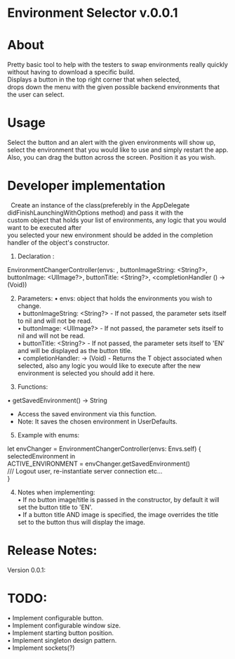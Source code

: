 Environment Selector v.0.0.1
================
# About

Pretty basic tool to help with the testers to swap environments really quickly without having to download a specific build.  
Displays a button in the top right corner that when selected,  
drops down the menu with the given possible backend environments that the user can select.  

# Usage 

Select the button and an alert with the given environments will show up,  
select the environment that you would like to use and simply restart the app.  
Also, you can drag the button across the screen. Position it as you wish.  

# Developer implementation
 
Create an instance of the class(preferebly in the AppDelegate didFinishLaunchingWithOptions method) and pass it with the  
custom object that holds your list of environments, any logic that you would want to be executed after  
you selected your new environment should be added in the completion handler of the object's constructor.  

1. Declaration :

EnvironmentChangerController(envs: <T>,  buttonImageString: <String?>, buttonImage: <UIImage?>, buttonTitle: <String?>, <completionHandler (<T>) -> (Void))  

2. Parameters:
• envs: <T> object that holds the environments you wish to change.  
• buttonImageString: <String?> - If not passed, the parameter sets itself to nil and will not be read.  
• buttonImage: <UIImage?> - If not passed, the parameter sets itself to nil and will not be read.  
• buttonTitle: <String?>  - If not passed, the parameter sets itself to 'EN' and will be displayed as the button title.  
• completionHandler: <T> -> (Void) - Returns the T object associated when selected, also any logic you would like to execute after the new environment is selected you should add it here.  

4. Functions: 

• getSavedEnvironment() -> String  
- Access the saved environment via this function.  
- Note: It saves the chosen environment in UserDefaults.  

5. Example with enums:  

let envChanger = EnvironmentChangerController(envs: Envs.self) { selectedEnvironment in  
ACTIVE_ENVIRONMENT = envChanger.getSavedEnvironment()  
/// Logout user, re-instantiate server connection etc...  
}

4. Notes when implementing:  
• If no button image/title is passed in the constructor, by default it will set the button title to 'EN'.  
• If a button title AND image is specified, the image overrides the title set to the button thus will display the image.  

# Release Notes: 

Version 0.0.1:

# TODO:

• Implement configurable button.  
• Implement configurable window size.  
• Implement starting button position.  
• Implement singleton design pattern.  
• Implement sockets(?)  
